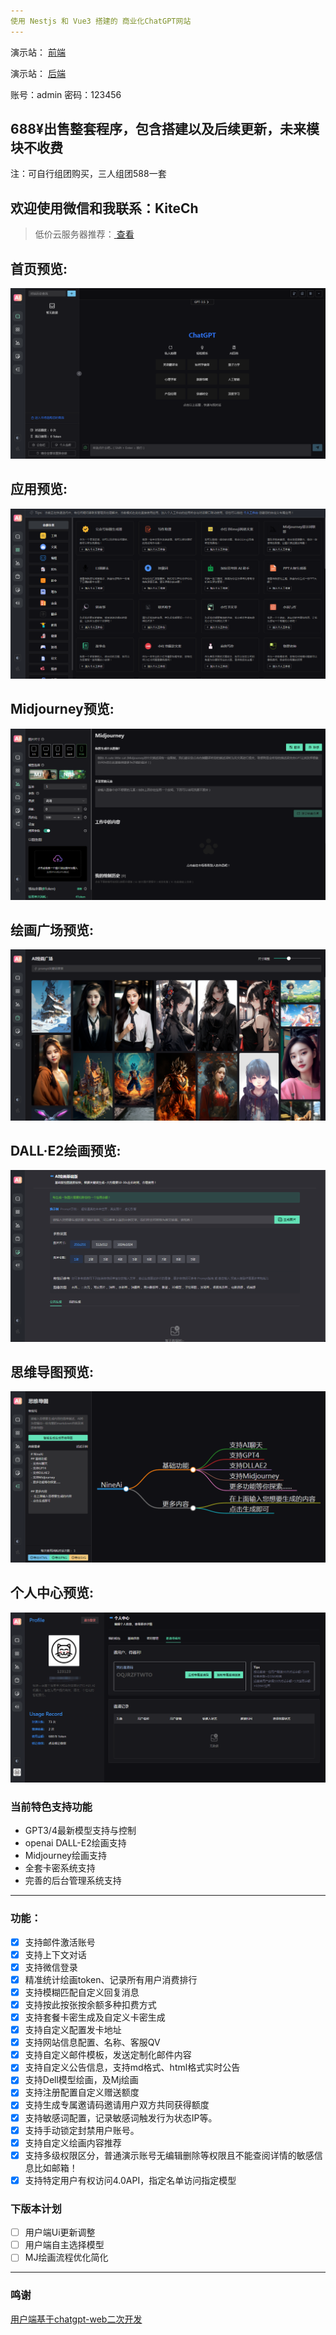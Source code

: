 ```yaml
---
使用 Nestjs 和 Vue3 搭建的 商业化ChatGPT网站
---
```


演示站： [前端](https://ai.jiangly.com)

演示站： [后端](https://ai-admin.jiangly.com)

账号：admin 密码：123456

688¥出售整套程序，包含搭建以及后续更新，未来模块不收费
---
注：可自行组团购买，三人组团588一套

欢迎使用微信和我联系：KiteCh
---
> 低价云服务器推荐：<a href="https://www.rainyun.com/yuy_" target="_blank">  查看 </a>

首页预览:
---
![](./static/1.png)

应用预览:
---
![](./static/2.png)

Midjourney预览:
---
![](./static/3.png)

绘画广场预览:
---
![](./static/4.png)

DALL·E2绘画预览:
---
![](./static/5.png)

思维导图预览:
---
![](./static/6.png)

个人中心预览:
---
![](./static/7.png)


### 当前特色支持功能
- GPT3/4最新模型支持与控制
- openai DALL-E2绘画支持
- Midjourney绘画支持
- 全套卡密系统支持
- 完善的后台管理系统支持
---
### 功能：
- [x] 支持邮件激活账号
- [x] 支持上下文对话
- [x] 支持微信登录
- [x] 精准统计绘画token、记录所有用户消费排行
- [x] 支持模糊匹配自定义回复消息
- [x] 支持按此按张按余额多种扣费方式
- [x] 支持套餐卡密生成及自定义卡密生成
- [x] 支持自定义配置发卡地址
- [x] 支持网站信息配置、名称、客服QV
- [x] 支持自定义邮件模板，发送定制化邮件内容
- [x] 支持自定义公告信息，支持md格式、html格式实时公告
- [x] 支持Dell模型绘画，及Mj绘画
- [x] 支持注册配置自定义赠送额度
- [x] 支持生成专属邀请码邀请用户双方共同获得额度
- [x] 支持敏感词配置，记录敏感词触发行为状态IP等。
- [x] 支持手动锁定封禁用户账号。
- [x] 支持自定义绘画内容推荐
- [x] 支持多级权限区分，普通演示账号无编辑删除等权限且不能查阅详情的敏感信息比如邮箱！
- [x] 支持特定用户有权访问4.0API，指定名单访问指定模型

### 下版本计划
- [ ] 用户端Ui更新调整
- [ ] 用户端自主选择模型
- [ ] MJ绘画流程优化简化
---

### 鸣谢
[用户端基于chatgpt-web二次开发](https://github.com/Chanzhaoyu/chatgpt-web)
